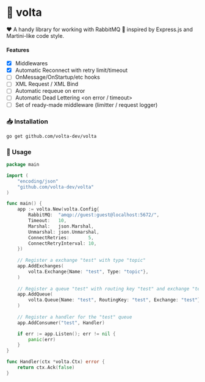 # 🐰 volta
❤️ A handy library for working with RabbitMQ 🐰 inspired by Express.js and Martini-like code style.

#### Features
- [x] Middlewares
- [x] Automatic Reconnect with retry limit/timeout
- [ ] OnMessage/OnStartup/etc hooks
- [ ] XML Request / XML Bind
- [ ] Automatic requeue on error
- [ ] Automatic Dead Lettering <on error / timeout>
- [ ] Set of ready-made middleware (limitter / request logger)

### 📥 Installation
```bash
go get github.com/volta-dev/volta
```

### 👷 Usage
```go
package main

import (
    "encoding/json"
    "github.com/volta-dev/volta"
)

func main() {
    app := volta.New(volta.Config{
        RabbitMQ:  "amqp://guest:guest@localhost:5672/",
        Timeout:   10,
        Marshal:   json.Marshal,
        Unmarshal: json.Unmarshal,
        ConnectRetries:       5,
        ConnectRetryInterval: 10,
    })
    
    // Register a exchange "test" with type "topic"
    app.AddExchanges(
        volta.Exchange{Name: "test", Type: "topic"},
    )
    
    // Register a queue "test" with routing key "test" and exchange "test"
    app.AddQueue(
        volta.Queue{Name: "test", RoutingKey: "test", Exchange: "test"},
    )
    
    // Register a handler for the "test" queue
    app.AddConsumer("test", Handler)

    if err := app.Listen(); err != nil {
        panic(err)
    }
}

func Handler(ctx *volta.Ctx) error {
    return ctx.Ack(false)
}

```
